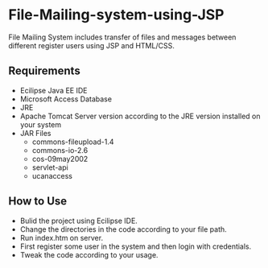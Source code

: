 # File-Mailing-system-using-JSP
File Mailing System includes transfer of files and messages between different register users using JSP and HTML/CSS.

## Requirements
- Ecilipse Java EE IDE
- Microsoft Access Database
- JRE 
- Apache Tomcat Server version according to the JRE version installed on your system
- JAR Files 
  - commons-fileupload-1.4
  - commons-io-2.6
  - cos-09may2002
  - servlet-api
  - ucanaccess
  
 ## How to Use
 - Bulid the project using Ecilipse IDE.
 - Change the directories in the code according to your file path.
 - Run index.htm on server.
 - First register some user in the system and then login with credentials.
 - Tweak the code according to your usage.

